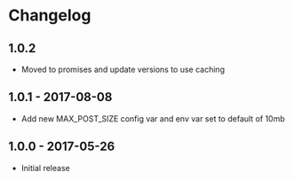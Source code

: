 # Changelog

## 1.0.2

* Moved to promises and update versions to use caching

## 1.0.1 - 2017-08-08

* Add new MAX_POST_SIZE config var and env var set to default of 10mb

## 1.0.0 - 2017-05-26

* Initial release
